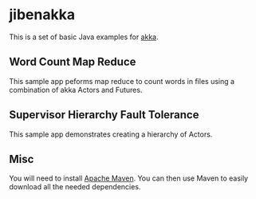 jibenakka
=============

This is a set of basic Java examples for [akka](http://akka.io/).

Word Count Map Reduce
-----------
This sample app peforms map reduce to count words in files using a combination 
of akka Actors and Futures.



Supervisor Hierarchy Fault Tolerance
-----------
This sample app demonstrates creating a hierarchy of Actors.


Misc
-----------

You will need to install [Apache Maven](http://maven.apache.org/). You can then
use Maven to easily download all the needed dependencies.